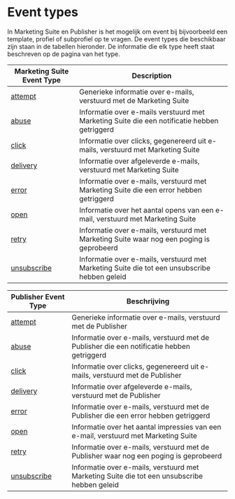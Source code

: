 # Event types

In Marketing Suite en Publisher is het mogelijk om event bij bijvoorbeeld
een template, profiel of subprofiel op te vragen. De event types die beschikbaar
zijn staan in de tabellen hieronder. De informatie die elk type heeft staat
beschreven op de pagina van het type.

| Marketing Suite Event Type                 | Description                                                                                   |
| ------------------------------------------ | --------------------------------------------------------------------------------------------- |
| [attempt](./rest-cdm-attempts-logfile.md)  | Generieke informatie over e-mails, verstuurd met de Marketing Suite                           |
| [abuse](./rest-cdm-abuse-logfile.md)       | Informatie over e-mails verstuurd met Marketing Suite die een notificatie hebben getriggerd   | 
| [click](./rest-cdm-click-logfile.md)       | Informatie over clicks, gegenereerd uit e-mails, verstuurd met Marketing Suite                |
| [delivery](./rest-cdm-delivery-logfile.md) | Informatie over afgeleverde e-mails, verstuurd met Marketing Suite                            |
| [error](./rest-cdm-error-logfile.md)       | Informatie over e-mails, verstuurd met Marketing Suite die een error hebben getriggerd        |
| [open](./rest-cdm-impression-logfile.md)   | Informatie over het aantal opens van een e-mail, verstuurd met Marketing Suite                |
| [retry](./rest-cdm-retry-logfile.md)       | Informatie over e-mails, verstuurd met Marketing Suite waar nog een poging is geprobeerd      |
| [unsubscribe](./rest-cdm-unsubscribe.md)   | Informatie over e-mails, verstuurd met Marketing Suite die tot een unsubscribe hebben geleid  |


| Publisher Event Type                             | Beschrijving                                                                                   |
| ------------------------------------------------ | ------------------------------------------------------------------------------------------     |
| [attempt](./rest-pom-attempts-logfile.md)        | Generieke informatie over e-mails, verstuurd met de Publisher                                  |
| [abuse](./rest-pom-abuse-logfile.md)             | Informatie over e-mails, verstuurd met de Publisher die een notificatie hebben getriggerd      |
| [click](./rest-pom-clicks-logfile.md)            | Informatie over clicks, gegenereerd uit e-mails, verstuurd met de Publisher                    |
| [delivery](./rest-pom-delivery-logfile.md)       | Informatie over afgeleverde e-mails, verstuurd met de Publisher                                |
| [error](./rest-pom-error-logfile.md)             | Informatie over e-mails, verstuurd met de Publisher die een error hebben getriggerd            |
| [open](./rest-pom-impression-logfile.md)         | Informatie over het aantal impressies van een e-mail, verstuurd met Marketing Suite            |
| [retry](./rest-pom-retry-logfile.md)             | Informatie over e-mails, verstuurd met de Publisher waar nog een poging is geprobeerd          |
| [unsubscribe](./rest-pom-unsubscribe-logfile.md) | Informatie over e-mails, verstuurd met Marketing Suite die tot een unsubscribe hebben geleid   |
